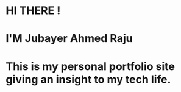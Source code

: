 # HI THERE !
# I'M Jubayer Ahmed Raju
# This is my personal portfolio site giving an insight to my tech life.
